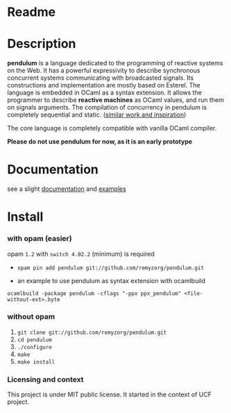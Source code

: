 

# Readme

# Description

**pendulum** is a language dedicated to the programming of reactive systems on the
 Web. It has a powerful expressivity to describe synchronous concurrent systems
 communicating with broadcasted signals. Its constructions and implementation
 are mostly based on Esterel. The language is embedded in OCaml as a syntax
 extension. It allows the programmer to describe **reactive machines** as OCaml
 values, and run them on signals arguments. The compilation of concurrency in pendulum is
 completely sequential and static.
 ([similar work and inspiration](https://github.com/remyzorg/pendulum/wiki/Similar-works-and-inspiration))

The core language is completely compatible with vanilla OCaml compiler.

**Please do not use pendulum for now, as it is an early prototype**

# Documentation

see a slight [documentation](https://www.github.com/remyzorg/pendulum/wiki/Documentation) and [examples](examples/)


# Install

### with opam (easier)

opam `1.2` with `switch 4.02.2` (minimum) is required

* `opam pin add pendulum git://github.com/remyzorg/pendulum.git`

* an example to use pendulum as syntax extension with ocamlbuild

`ocamlbuild -package pendulum -cflags "-ppx ppx_pendulum" <file-without-ext>.byte`

### without opam

1. `git clone git://github.com/remyzorg/pendulum.git`
2. `cd pendulum`
3. `./configure`
4. `make`
5. `make install `


### Licensing and context

This project is under MIT public license. It started in the context of UCF project.

